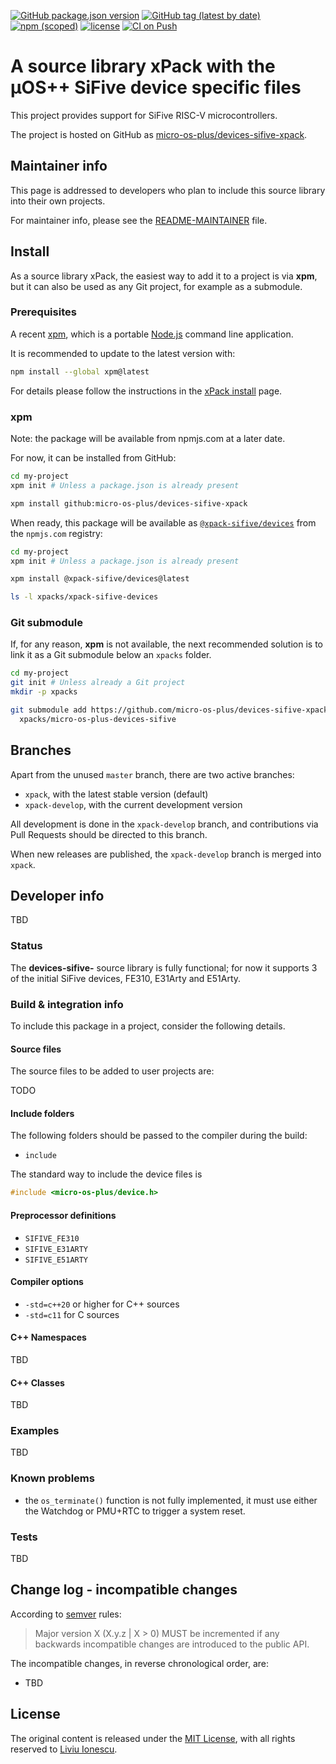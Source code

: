 [![GitHub package.json version](https://img.shields.io/github/package-json/v/micro-os-plus/devices-sifive-xpack)](https://github.com/micro-os-plus/devices-sifive-xpack/blob/xpack/package.json)
[![GitHub tag (latest by date)](https://img.shields.io/github/v/tag/micro-os-plus/devices-sifive-xpack)](https://github.com/micro-os-plus/devices-sifive-xpack/tags/)
[![npm (scoped)](https://img.shields.io/npm/v/@micro-os-plus/devices-sifive.svg?color=blue)](https://www.npmjs.com/package/@micro-os-plus/devices-sifive/)
[![license](https://img.shields.io/github/license/micro-os-plus/devices-sifive-xpack)](https://github.com/micro-os-plus/devices-sifive-xpack/blob/xpack/LICENSE)
[![CI on Push](https://github.com/micro-os-plus/devices-sifive-xpack/actions/workflows/ci.yml/badge.svg)](https://github.com/micro-os-plus/devices-sifive-xpack/actions/workflows/ci.yml)

# A source library xPack with the µOS++ SiFive device specific files

This project provides support for SiFive RISC-V microcontrollers.

The project is hosted on GitHub as
[micro-os-plus/devices-sifive-xpack](https://github.com/micro-os-plus/devices-sifive-xpack).

## Maintainer info

This page is addressed to developers who plan to include this source
library into their own projects.

For maintainer info, please see the
[README-MAINTAINER](README-MAINTAINER.md) file.

## Install

As a source library xPack, the easiest way to add it to a project is via
**xpm**, but it can also be used as any Git project, for example as a submodule.

### Prerequisites

A recent [xpm](https://xpack.github.io/xpm/),
which is a portable [Node.js](https://nodejs.org/) command line application.

It is recommended to update to the latest version with:

```sh
npm install --global xpm@latest
```

For details please follow the instructions in the
[xPack install](https://xpack.github.io/install/) page.

### xpm

Note: the package will be available from npmjs.com at a later date.

For now, it can be installed from GitHub:

```sh
cd my-project
xpm init # Unless a package.json is already present

xpm install github:micro-os-plus/devices-sifive-xpack
```

When ready, this package will be available as
[`@xpack-sifive/devices`](https://www.npmjs.com/package/@xpack-sifive/devices)
from the `npmjs.com` registry:

```sh
cd my-project
xpm init # Unless a package.json is already present

xpm install @xpack-sifive/devices@latest

ls -l xpacks/xpack-sifive-devices
```

### Git submodule

If, for any reason, **xpm** is not available, the next recommended
solution is to link it as a Git submodule below an `xpacks` folder.

```sh
cd my-project
git init # Unless already a Git project
mkdir -p xpacks

git submodule add https://github.com/micro-os-plus/devices-sifive-xpack.git \
  xpacks/micro-os-plus-devices-sifive
```

## Branches

Apart from the unused `master` branch, there are two active branches:

- `xpack`, with the latest stable version (default)
- `xpack-develop`, with the current development version

All development is done in the `xpack-develop` branch, and contributions via
Pull Requests should be directed to this branch.

When new releases are published, the `xpack-develop` branch is merged
into `xpack`.

## Developer info

TBD

### Status

The **devices-sifive-** source library is fully functional; for now it supports 3 of the initial SiFive devices, FE310, E31Arty
and E51Arty.

### Build & integration info

To include this package in a project, consider the following details.

#### Source files

The source files to be added to user projects are:

TODO

#### Include folders

The following folders should be passed to the compiler during the build:

- `include`

The standard way to include the device files is

```c
#include <micro-os-plus/device.h>
```

#### Preprocessor definitions

- `SIFIVE_FE310`
- `SIFIVE_E31ARTY`
- `SIFIVE_E51ARTY`

#### Compiler options

- `-std=c++20` or higher for C++ sources
- `-std=c11` for C sources

#### C++ Namespaces

TBD

#### C++ Classes

TBD

### Examples

TBD

### Known problems

- the `os_terminate()` function is not fully implemented, it must
use either the Watchdog or PMU+RTC to trigger a system reset.

### Tests

TBD

## Change log - incompatible changes

According to [semver](https://semver.org) rules:

> Major version X (X.y.z | X > 0) MUST be incremented if any
backwards incompatible changes are introduced to the public API.

The incompatible changes, in reverse chronological order,
are:

- TBD

## License

The original content is released under the
[MIT License](https://opensource.org/licenses/MIT/),
with all rights reserved to
[Liviu Ionescu](https://github.com/ilg-ul/).
